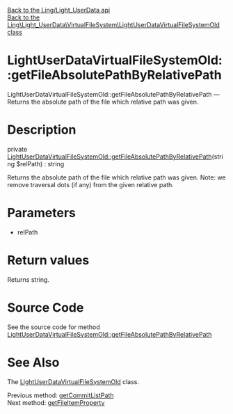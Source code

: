 [Back to the Ling/Light_UserData api](https://github.com/lingtalfi/Light_UserData/blob/master/doc/api/Ling/Light_UserData.md)<br>
[Back to the Ling\Light_UserData\VirtualFileSystem\LightUserDataVirtualFileSystemOld class](https://github.com/lingtalfi/Light_UserData/blob/master/doc/api/Ling/Light_UserData/VirtualFileSystem/LightUserDataVirtualFileSystemOld.md)


LightUserDataVirtualFileSystemOld::getFileAbsolutePathByRelativePath
================



LightUserDataVirtualFileSystemOld::getFileAbsolutePathByRelativePath — Returns the absolute path of the file which relative path was given.




Description
================


private [LightUserDataVirtualFileSystemOld::getFileAbsolutePathByRelativePath](https://github.com/lingtalfi/Light_UserData/blob/master/doc/api/Ling/Light_UserData/VirtualFileSystem/LightUserDataVirtualFileSystemOld/getFileAbsolutePathByRelativePath.md)(string $relPath) : string




Returns the absolute path of the file which relative path was given.
Note: we remove traversal dots (if any) from the given relative path.




Parameters
================


- relPath

    


Return values
================

Returns string.








Source Code
===========
See the source code for method [LightUserDataVirtualFileSystemOld::getFileAbsolutePathByRelativePath](https://github.com/lingtalfi/Light_UserData/blob/master/VirtualFileSystem/LightUserDataVirtualFileSystemOld.php#L665-L668)


See Also
================

The [LightUserDataVirtualFileSystemOld](https://github.com/lingtalfi/Light_UserData/blob/master/doc/api/Ling/Light_UserData/VirtualFileSystem/LightUserDataVirtualFileSystemOld.md) class.

Previous method: [getCommitListPath](https://github.com/lingtalfi/Light_UserData/blob/master/doc/api/Ling/Light_UserData/VirtualFileSystem/LightUserDataVirtualFileSystemOld/getCommitListPath.md)<br>Next method: [getFileItemProperty](https://github.com/lingtalfi/Light_UserData/blob/master/doc/api/Ling/Light_UserData/VirtualFileSystem/LightUserDataVirtualFileSystemOld/getFileItemProperty.md)<br>

